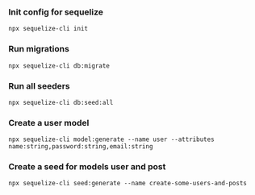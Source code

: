 ### Init config for sequelize

```
npx sequelize-cli init
```

### Run migrations

```
npx sequelize-cli db:migrate
```

### Run all seeders

```
npx sequelize-cli db:seed:all
```

### Create a user model

```
npx sequelize-cli model:generate --name user --attributes name:string,password:string,email:string
```

### Create a seed for models user and post

```
npx sequelize-cli seed:generate --name create-some-users-and-posts
```